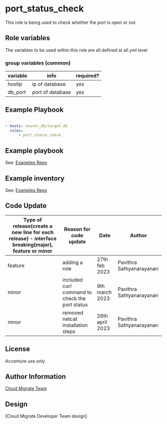 # port_status_check
This role is being used to check whether the port is open or not.

## Role variables
The variables to be used within this role are all defined at all.yml level

### group variables (common)
|variable|info|required?|
|---|---|---|
|hostip|ip of database|yes|
|db_port|port of database|yes|

## Example Playbook
```yaml
---
- hosts: sourec_db/target_db
  roles:
      - port_status_check
```

## Example playbook
See: [Examples Repo](https://innersource.accenture.com/projects/IASC/repos/examples-sap-migration/browse/sc02_standard_hsr_migration_sourcesid_targetsid/ansible/playbooks/05_1_hsr_migration_source.yml)

## Example inventory
See: [Examples Repo](https://innersource.accenture.com/projects/IASC/repos/examples-sap-migration/browse/sc02_standard_hsr_migration_sourcesid_targetsid/ansible/inventory)

## Code Update

|Type of release(create a new line for each release) - interface breaking(major), feature or minor |Reason for code update|Date|Author|
|---|---|---|---|
|feature|adding a role|27th feb 2023|Pavithra Sathyanarayanan|
|minor|included curl command to check the port status|9th march 2023|Pavithra Sathyanarayanan|
|minor|removed netcat installation steps|26th april 2023|Pavithra Sathyanarayanan|

## License
Accenture use only

## Author Information
[Cloud Migrate Team](https://alm.accenture.com/wiki/display/IACHSTBU/SAP+Cloud+Migrate)

## Design
[Cloud Migrate Developer Team design]
